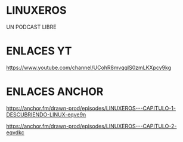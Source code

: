 # LINUXEROS
UN PODCAST LIBRE


# ENLACES YT

https://www.youtube.com/channel/UCohR8mvqqlS0zmLKXpcy9kg

# ENLACES ANCHOR
https://anchor.fm/drawn-prod/episodes/LINUXEROS---CAPITULO-1-DESCUBRIENDO-LINUX-eqve9n

https://anchor.fm/drawn-prod/episodes/LINUXEROS---CAPITULO-2-eqvdkc


